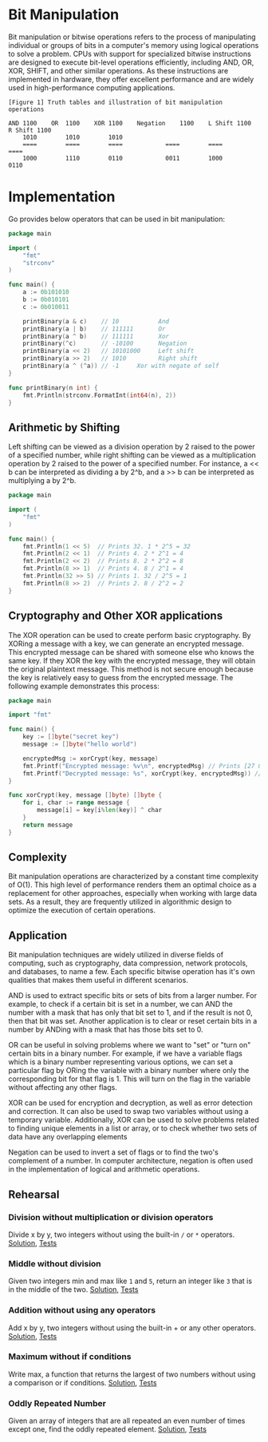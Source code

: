 # Bit Manipulation

Bit manipulation or bitwise operations refers to the process of manipulating individual or groups of bits in a computer's memory using logical operations to solve a problem. CPUs with support for specialized bitwise instructions are designed to execute bit-level operations efficiently, including AND, OR, XOR, SHIFT, and other similar operations. As these instructions are implemented in hardware, they offer excellent performance and are widely used in high-performance computing applications.


```ASCII
[Figure 1] Truth tables and illustration of bit manipulation operations

AND	1100	OR	1100	XOR	1100	Negation	1100	L Shift	1100	R Shift	1100
	1010		1010		1010
	====		====		====			====		====		====
	1000		1110		0110			0011		1000		0110
```

# Implementation

Go provides below operators that can be used in bit manipulation:

```Go
package main

import (
	"fmt"
	"strconv"
)

func main() {
	a := 0b101010
	b := 0b010101
	c := 0b010011

	printBinary(a & c)    // 10           And
	printBinary(a | b)    // 111111       Or
	printBinary(a ^ b)    // 111111       Xor
	printBinary(^c)       // -10100       Negation
	printBinary(a << 2)   // 10101000     Left shift
	printBinary(a >> 2)   // 1010         Right shift
	printBinary(a ^ (^a)) // -1	    Xor with negate of self
}

func printBinary(n int) {
	fmt.Println(strconv.FormatInt(int64(n), 2))
}
```

## Arithmetic by Shifting

Left shifting can be viewed as a division operation by 2 raised to the power of a specified number, while right shifting can be viewed as a multiplication operation by 2 raised to the power of a specified number. For instance, a << b can be interpreted as dividing a by 2^b, and a >> b can be interpreted as multiplying a by 2^b.

```Go
package main

import (
	"fmt"
)

func main() {
	fmt.Println(1 << 5)  // Prints 32. 1 * 2^5 = 32
	fmt.Println(2 << 1)  // Prints 4. 2 * 2^1 = 4
	fmt.Println(2 << 2)  // Prints 8. 2 * 2^2 = 8
	fmt.Println(8 >> 1)  // Prints 4. 8 / 2^1 = 4
	fmt.Println(32 >> 5) // Prints 1. 32 / 2^5 = 1
	fmt.Println(8 >> 2)  // Prints 2. 8 / 2^2 = 2
}
```

## Cryptography and Other XOR applications

The XOR operation can be used to create perform basic cryptography. By XORing a message with a key, we can generate an encrypted message. This encrypted message can be shared with someone else who knows the same key. If they XOR the key with the encrypted message, they will obtain the original plaintext message. This method is not secure enough because the key is relatively easy to guess from the encrypted message. The following example demonstrates this process:

```Go
package main

import "fmt"

func main() {
	key := []byte("secret key")
	message := []byte("hello world")

	encryptedMsg := xorCrypt(key, message)
	fmt.Printf("Encrypted message: %v\n", encryptedMsg) // Prints [27 0 15 30 10 84 87 4 23 21 23]
	fmt.Printf("Decrypted message: %s", xorCrypt(key, encryptedMsg)) // Prints hello world
}

func xorCrypt(key, message []byte) []byte {
	for i, char := range message {
		message[i] = key[i%len(key)] ^ char
	}
	return message
}
```

## Complexity

Bit manipulation operations are characterized by a constant time complexity of O(1). This high level of performance renders them an optimal choice as a replacement for other approaches, especially when working with large data sets. As a result, they are frequently utilized in algorithmic design to optimize the execution of certain operations.

## Application

Bit manipulation techniques are widely utilized in diverse fields of computing, such as cryptography, data compression, network protocols, and databases, to name a few. Each specific bitwise operation has it's own qualities that makes them useful in different scenarios.

AND is used to extract specific bits or sets of bits from a larger number. For example, to check if a certain bit is set in a number, we can AND the number with a mask that has only that bit set to 1, and if the result is not 0, then that bit was set. Another application is to clear or reset certain bits in a number by ANDing with a mask that has those bits set to 0.

OR can be useful in solving problems where we want to "set" or "turn on" certain bits in a binary number. For example, if we have a variable flags which is a binary number representing various options, we can set a particular flag by ORing the variable with a binary number where only the corresponding bit for that flag is 1. This will turn on the flag in the variable without affecting any other flags.

XOR can be used for encryption and decryption, as well as error detection and correction. It can also be used to swap two variables without using a temporary variable. Additionally, XOR can be used to solve problems related to finding unique elements in a list or array, or to check whether two sets of data have any overlapping elements

Negation can be used to invert a set of flags or to find the two's complement of a number. In computer architecture, negation is often used in the implementation of logical and arithmetic operations.

## Rehearsal

### Division without multiplication or division operators

Divide x by y, two integers without using the built-in `/` or `*` operators.  [Solution](division_without_operators.go), [Tests](division_without_operators_test.go)

### Middle without division

Given two integers min and max like `1` and `5`, return an integer like `3` that is in the middle of the two. [Solution](middle_without_division.go), [Tests](middle_without_division_test.go)

### Addition without using any operators

Add x by y, two integers without using the built-in + or any other operators. [Solution](addition_without_operators.go), [Tests](addition_without_operators_test.go)

### Maximum without if conditions

Write max, a function that returns the largest of two numbers without using a comparison or if conditions. [Solution](max_function_without_conditions.go), [Tests](max_function_without_conditions_test.go)

### Oddly Repeated Number

Given an array of integers that are all repeated an even number of times except one, find the oddly repeated element. [Solution](oddly_repeated_number.go), [Tests](oddly_repeated_number_test.go)
